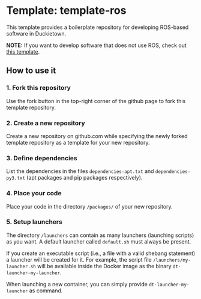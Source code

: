 # Template: template-ros

This template provides a boilerplate repository
for developing ROS-based software in Duckietown.

**NOTE:** If you want to develop software that does not use
ROS, check out [this template](https://github.com/duckietown/template-basic).


## How to use it

### 1. Fork this repository

Use the fork button in the top-right corner of the github page to fork this template repository.


### 2. Create a new repository

Create a new repository on github.com while
specifying the newly forked template repository as
a template for your new repository.


### 3. Define dependencies

List the dependencies in the files `dependencies-apt.txt` and
`dependencies-py3.txt` (apt packages and pip packages respectively).


### 4. Place your code

Place your code in the directory `/packages/` of
your new repository.


### 5. Setup launchers

The directory `/launchers` can contain as many launchers (launching scripts)
as you want. A default launcher called `default.sh` must always be present.

If you create an executable script (i.e., a file with a valid shebang statement)
a launcher will be created for it. For example, the script file 
`/launchers/my-launcher.sh` will be available inside the Docker image as the binary
`dt-launcher-my-launcher`.

When launching a new container, you can simply provide `dt-launcher-my-launcher` as
command.